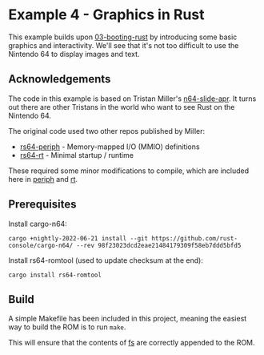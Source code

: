 # Example 4 - Graphics in Rust

This example builds upon [03-booting-rust](../examples/03-booting-rust) by introducing some basic graphics and interactivity. We'll see that it's not too difficult to use the Nintendo 64 to display images and text.

## Acknowledgements

The code in this example is based on Tristan Miller's [n64-slide-apr](https://github.com/monocasa/n64-slides-apr). It turns out there are other Tristans in the world who want to see Rust on the Nintendo 64.

The original code used two other repos published by Miller:

* [rs64-periph](https://github.com/monocasa/rs64-periph) - Memory-mapped I/O (MMIO) definitions
* [rs64-rt](https://github.com/monocasa/rs64-rt) - Minimal startup / runtime

These required some minor modifications to compile, which are included here in [periph](./periph) and [rt](./rt).

## Prerequisites

Install cargo-n64:

```
cargo +nightly-2022-06-21 install --git https://github.com/rust-console/cargo-n64/ --rev 98f23023dcd2eae21484179309f58eb7ddd5bfd5
```

Install rs64-romtool (used to update checksum at the end):

```
cargo install rs64-romtool
```

## Build

A simple Makefile has been included in this project, meaning the easiest way to build the ROM is to run `make`.

This will ensure that the contents of [fs](./fs) are correctly appended to the ROM.
